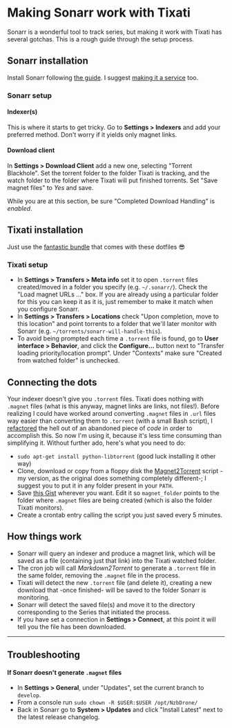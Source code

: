# Making Sonarr work with Tixati

Sonarr is a wonderful tool to track series, but making it work with Tixati has several gotchas.
This is a rough guide through the setup process.


## Sonarr installation
Install Sonarr following [the guide](https://github.com/Sonarr/Sonarr/wiki/Installation#linux).
I suggest [making it a service](https://github.com/Sonarr/Sonarr/wiki/Autostart-on-Linux) too.

### Sonarr setup
#### Indexer(s)
This is where it starts to get tricky. Go to **Settings > Indexers** and add your preferred method.
Don't worry if it yields only magnet links.

#### Download client
In **Settings > Download Client** add a new one, selecting "Torrent Blackhole". Set the torrent folder to the folder Tixati is tracking, and the watch folder to the folder where Tixati will put finished torrents.
Set "Save magnet files" to *Yes* and save.

While you are at this section, be sure "Completed Download Handling" is *enabled*.


## Tixati installation
Just use the [fantastic bundle](./../bundles/tixati/) that comes with these dotfiles :sunglasses:

### Tixati setup

  * In **Settings > Transfers > Meta info** set it to open `.torrent` files created/moved in a folder you specify (e.g. `~/.sonarr/`). Check the "Load magnet URLs ..." box. If you are already using a particular folder for this you can keep it as it is, just remember to make it match when you configure Sonarr.
  * In **Settings > Transfers > Locations** check "Upon completion, move to this location" and point torrents to a folder that we'll later monitor with Sonarr (e.g. `~/torrents/sonarr-will-handle-this`).
  * To avoid being prompted each time a `.torrent` file is found, go to **User interface > Behavior**, and click the **Configure...** button next to "Transfer loading priority/location prompt". Under "Contexts" make sure "Created from watched folder" is unchecked.


## Connecting the dots
Your indexer doesn't give you `.torrent` files. Tixati does nothing with `.magnet` files (what is this anyway, magnet links are links, not files!). Before realizing I could have worked around converting `.magnet` files in `.url` files way easier than converting them to `.torrent` (with a small Bash script), I [refactored](https://github.com/elamperti/Magnet2Torrent/commit/6435038cd33881e565ad41af89b9e493b5f0a609) the hell out of an abandoned piece of _code_ in order to accomplish this. So now I'm using it, because it's less time consuming than simplifying it. Without further ado, here's what you need to do:

  * `sudo apt-get install python-libtorrent` (good luck installing it other way)
  * Clone, download or copy from a floppy disk the [Magnet2Torrent](https://github.com/elamperti/Magnet2Torrent) script -my version, as the original does something completely different-; I suggest you to put it in any folder present in your `PATH`.
  * Save [this Gist](https://gist.github.com/elamperti/d1ced3a405090fc6e4805307a0dc78c1) wherever you want. Edit it so `magnet_folder` points to the folder where `.magnet` files are being created (which is also the folder Tixati monitors).
  * Create a crontab entry calling the script you just saved every 5 minutes.


## How things work

  * Sonarr will query an indexer and produce a magnet link, which will be saved as a file (containing just that link) into the Tixati watched folder.
  * The cron job will call _Markdown2Torrent_ to generate a `.torrent` file in the same folder, removing the `.magnet` file in the process.
  * Tixati will detect the new `.torrent` file (and delete it), creating a new download that -once finished- will be saved to the folder Sonarr is monitoring.
  * Sonarr will detect the saved file(s) and move it to the directory corresponding to the Series that initiated the process.
  * If you have set a connection in **Settings > Connect**, at this point it will tell you the file has been downloaded.

---

## Troubleshooting

#### If Sonarr doesn't generate `.magnet` files

  * In **Settings > General**, under "Updates", set the current branch to `develop`.
  * From a console run `sudo chown -R $USER:$USER /opt/NzbDrone/`
  * Back in Sonarr go to **System > Updates** and click "Install Latest" next to the latest release changelog.

